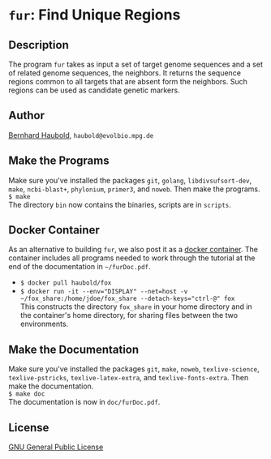 # `fur`: Find Unique Regions
## Description
The program `fur` takes as input a set of target genome sequences and
a set of related genome sequences, the neighbors. It returns the
sequence regions common to all targets that are absent form the
neighbors. Such regions can be used as candidate genetic markers.
## Author
[Bernhard Haubold](http://guanine.evolbio.mpg.de/), `haubold@evolbio.mpg.de`
## Make the Programs
Make sure you've installed the packages `git`, `golang`,
`libdivsufsort-dev`, `make`, `ncbi-blast+`, `phylonium`, `primer3`, and `noweb`. Then make the programs.  
  `$ make`  
  The directory `bin` now contains the binaries, scripts are in
  `scripts`.
## Docker Container
As an alternative to building `fur`, we also post it as a [docker
  container](https://hub.docker.com/r/haubold/fox). The container
  includes all programs needed to work through the tutorial at the end
  of the documentation in `~/furDoc.pdf`.
  -  `$ docker pull haubold/fox`
  -  `$ docker run -it --env="DISPLAY" --net=host -v ~/fox_share:/home/jdoe/fox_share --detach-keys="ctrl-@" fox`  
  This constructs the directory `fox_share` in your home directory and
  in the container's home directory, for sharing files between the two
  environments.
## Make the Documentation
Make sure you've installed the packages `git`, `make`, `noweb`, `texlive-science`,
`texlive-pstricks`, `texlive-latex-extra`,
and `texlive-fonts-extra`. Then make the documentation.  
  `$ make doc`  
  The documentation is now in `doc/furDoc.pdf`.
## License
[GNU General Public License](https://www.gnu.org/licenses/gpl.html)
